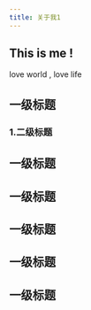 ```yaml
---
title: 关于我1
---
```


## This is me !
love world , love life 

## 一级标题
### 1.二级标题
## 一级标题
## 一级标题
## 一级标题
## 一级标题
## 一级标题


<Vssue />